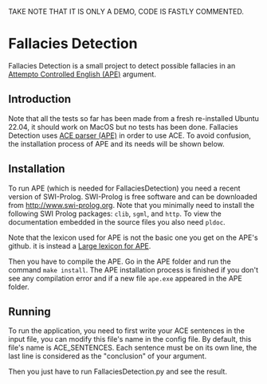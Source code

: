 TAKE NOTE THAT IT IS ONLY A DEMO, CODE IS FASTLY COMMENTED.


# Fallacies Detection

Fallacies Detection is a small project to detect possible fallacies in an [Attempto Controlled English (APE)](http://attempto.ifi.uzh.ch/site/) argument.

## Introduction

Note that all the tests so far has been made from a fresh re-installed Ubuntu 22.04, it should work on MacOS but no tests has been done.
Fallacies Detection uses [ACE parser (APE)](https://github.com/Attempto/APE) in order to use ACE. To avoid confusion, the installation process of APE and its needs will be shown below.

## Installation

To run APE (which is needed for FallaciesDetection) you need a recent version of SWI-Prolog.
SWI-Prolog is free software and can be downloaded from <http://www.swi-prolog.org>. Note that you
minimally need to install the following SWI Prolog packages: `clib`, `sgml`, and `http`. To view
the documentation embedded in the source files you also need `pldoc`.

Note that the lexicon used for APE is not the basic one you get on the APE's github. it is instead a [Large lexicon for APE](https://github.com/Attempto/Clex).

Then you have to compile the APE. Go in the APE folder and run the command `make install`. 
The APE installation process is finished if you don't see any compilation error and if a new file `ape.exe` appeared in the APE folder.

## Running

To run the application, you need to first write your ACE sentences in the input file, you can modify this file's name in the config file. By default, this file's name is ACE_SENTENCES.
Each sentence must be on its own line, the last line is considered as the "conclusion" of your argument.

Then you just have to run FallaciesDetection.py and see the result.
